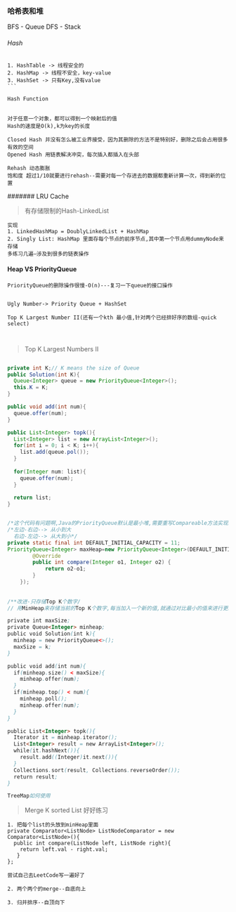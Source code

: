 ### 哈希表和堆
BFS - Queue
DFS - Stack

###### Hash

```
1. HashTable -> 线程安全的
2. HashMap -> 线程不安全，key-value
3. HashSet -> 只有Key,没有value
``` 

Hash Function


对于任意一个对象，都可以得到一个映射后的值 
Hash的速度是O(k),k为key的长度

Closed Hash 并没有怎么被工业界接受，因为其删除的方法不是特别好，删除之后会占用很多有效的空间
Opened Hash 用链表解决冲突，每次插入都插入在头部

Rehash 动态膨胀
饱和度 超过1/10就要进行rehash--需要对每一个存进去的数据都重新计算一次，得到新的位置

``` 

####### LRU Cache
> 有存储限制的Hash-LinkedList
```
实现
1. LinkedHashMap = DoublyLinkedList + HashMap
2. Singly List: HashMap 里面存每个节点的前序节点,其中第一个节点用dummyNode来存储
多练习几遍—涉及到很多的链表操作
```

#### Heap VS PriorityQueue
```
PriorityQueue的删除操作很慢-O(n)---复习一下queue的接口操作


Ugly Number-> Priority Queue + HashSet

Top K Largest Number II(还有一个kth 最小值,针对两个已经排好序的数组-quick select)



```
> Top K Largest Numbers II
```java

private int K;// K means the size of Queue
public Solution(int K){
  Queue<Integer> queue = new PriorityQueue<Integer>();
  this.K = K;
}

public void add(int num){
  queue.offer(num);
}

public List<Integer> topk(){
  List<Integer> list = new ArrayList<Integer>();
  for(int i = 0; i < K; i++){
    list.add(queue.pol());
  }
                      
  for(Integer num: list){
    queue.offer(num);
  }
  
  return list;
}


/*这个代码有问题啊,Java的PriorityQueue默认是最小堆,需要重写Compareable方法实现最大堆*/
/*左边-右边--> 从小到大
  右边-左边--> 从大到小*/
private static final int DEFAULT_INITIAL_CAPACITY = 11;
PriorityQueue<Integer> maxHeap=new PriorityQueue<Integer>(DEFAULT_INITIAL_CAPACITY, new Comparator<Integer>() {
        @Override
        public int compare(Integer o1, Integer o2) {                
            return o2-o1;
        }
    });
    
    
/**改进-只存储Top K个数字/
// 用MinHeap来存储当前的Top K个数字,每当加入一个新的值,就通过对比最小的值来进行更新

private int maxSize;
private Queue<Integer> minheap;
public void Solution(int k){
  minheap = new PriorityQueue<>();
  maxSize = k;
}

public void add(int num){
  if(minheap.size() < maxSize){
    minheap.offer(num);
  }
  if(minheap.top() < num){
    minheap.poll();
    minheap.offer(num);
  }
}

public List<Integer> topk(){
  Iterator it = minheap.iterator();
  List<Integer> result = new ArrayList<Integer>();
  while(it.hashNext()){
    result.add((Integer)it.next()){
  }
  Collections.sort(result, Collections.reverseOrder());
  return result;
}

TreeMap如何使用
```

> Merge K sorted List
好好练习
```
1. 把每个list的头放到minHeap里面
private Comparator<ListNode> ListNodeComparator = new Comparator<ListNode>(){
  public int compare(ListNode left, ListNode right){
    return left.val - right.val;
   }
};

尝试自己去LeetCode写一遍好了

2. 两个两个的merge--自底向上

3. 归并排序--自顶向下



```
